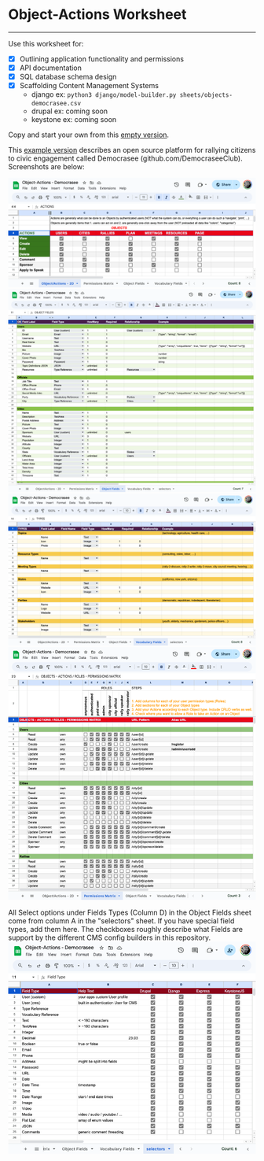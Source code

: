 # Object-Actions Worksheet
----

Use this worksheet for:
- [x] Outlining application functionality and permissions
- [x] API documentation
- [x] SQL database schema design
- [x] Scaffolding Content Management Systems 
  - django ex: `python3 django/model-builder.py sheets/objects-democrasee.csv`
  - drupal ex: coming soon 
  - keystone ex: coming soon

Copy and start your own from this [empty version](https://docs.google.com/spreadsheets/d/14Ej7lu4g3i85BWJdHbi4JK2jM2xS5uDSgfzm3rIhx4o/edit?usp=sharing).

This [example version](https://docs.google.com/spreadsheets/d/1Jm15OeR6mS6vbJd7atHErOwBgq2SwKAagb4MH0D1aIw/edit?usp=sharing) describes an open source platform for rallying citizens to civic engagement called Democrasee (github.com/DemocraseeClub). Screenshots are below:

![Object/Actions](docs/object-actions-democrasee.png)
![Object Fields](docs/objects-democrasee.png)
![Vocabulary Fields](docs/vocabularies-democrasee.png)
![Permissions Matrix](docs/permissions-matrix-democrasee.png)


All Select options under Fields Types (Column D) in the Object Fields sheet come from column A in the "selectors" sheet. If you have special field types, add them here. The checkboxes roughly describe what Fields are support by the different CMS config builders in this repository.
![Field Types](docs/field-types.png)
